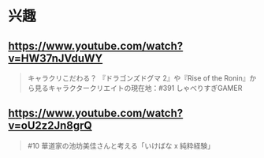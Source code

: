# 兴趣

## https://www.youtube.com/watch?v=HW37nJVduWY 

> キャラクリこだわる？ 『ドラゴンズドグマ 2』や『Rise of the Ronin』から見るキャラクタークリエイトの現在地：#391 しゃべりすぎGAMER 

## https://www.youtube.com/watch?v=oU2z2Jn8grQ

> #10 華道家の池坊美佳さんと考える「いけばな x 純粋経験」 
